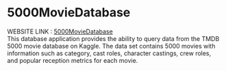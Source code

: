 # 5000MovieDatabase
WEBSITE LINK : [5000MovieDatabase](http://3.19.185.167)<br>
This database application provides the ability to query data from the TMDB 5000 movie database on Kaggle. The data set contains 5000 movies with information such as category, cast roles, character castings, crew roles, and popular reception metrics for each movie.
